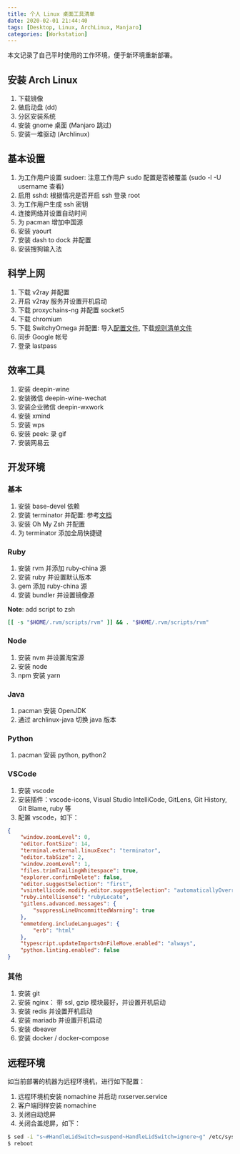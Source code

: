 ```yaml
---
title: 个人 Linux 桌面工具清单
date: 2020-02-01 21:44:40
tags: [Desktop, Linux, ArchLinux, Manjaro]
categories: [Workstation]
---
```


本文记录了自己平时使用的工作环境，便于新环境重新部署。

<!--more-->

## 安装 Arch Linux

1. 下载镜像
2. 做启动盘 (dd)
3. 分区安装系统
4. 安装 gnome 桌面 (Manjaro 跳过)
5. 安装一堆驱动 (Archlinux)

## 基本设置

1. 为工作用户设置 sudoer: 注意工作用户 sudo 配置是否被覆盖 (sudo -l -U username 查看)
2. 启用 sshd: 根据情况是否开启 ssh 登录 root
3. 为工作用户生成 ssh 密钥
4. 连接网络并设置自动时间
5. 为 pacman 增加中国源
6. 安装 yaourt
7. 安装 dash to dock 并配置
8. 安装搜狗输入法

## 科学上网

1. 下载 v2ray 并配置
2. 开启 v2ray 服务并设置开机启动
3. 下载 proxychains-ng 并配置 socket5
4. 下载 chromium
5. 下载 SwitchyOmega 并配置: 导入[配置文件](/attachs/OmegaOptions.bak), 下载[规则清单文件](https://raw.githubusercontent.com/gfwlist/gfwlist/master/gfwlist.txt)
6. 同步 Google 帐号
7. 登录 lastpass

## 效率工具

1. 安装 deepin-wine
2. 安装微信 deepin-wine-wechat
3. 安装企业微信 deepin-wxwork
4. 安装 xmind
5. 安装 wps
6. 安装 peek: 录 gif
7. 安装网易云

## 开发环境

### 基本

1. 安装 base-devel 依赖
2. 安装 terminator 并配置: 参考[文档](https://github.com/jinhucheung/m-terminal)
3. 安装 Oh My Zsh 并配置
4. 为 terminator 添加全局快捷键

### Ruby

1. 安装 rvm 并添加 ruby-china 源
2. 安装 ruby 并设置默认版本
3. gem 添加 ruby-china 源
4. 安装 bundler 并设置镜像源

**Note**: add script to zsh

```sh
[[ -s "$HOME/.rvm/scripts/rvm" ]] && . "$HOME/.rvm/scripts/rvm"
```

### Node

1. 安装 nvm 并设置淘宝源
2. 安装 node
3. npm 安装 yarn

### Java

1. pacman 安装 OpenJDK
2. 通过 archlinux-java 切换 java 版本

### Python

1. pacman 安装 python, python2

### VSCode

1. 安装 vscode
2. 安装插件：vscode-icons, Visual Studio IntelliCode, GitLens, Git History, Git Blame, ruby 等
3. 配置 vscode，如下：

```json
{
    "window.zoomLevel": 0,
    "editor.fontSize": 14,
    "terminal.external.linuxExec": "terminator",
    "editor.tabSize": 2,
    "window.zoomLevel": 1,
    "files.trimTrailingWhitespace": true,
    "explorer.confirmDelete": false,
    "editor.suggestSelection": "first",
    "vsintellicode.modify.editor.suggestSelection": "automaticallyOverrodeDefaultValue",
    "ruby.intellisense": "rubyLocate",
    "gitlens.advanced.messages": {
        "suppressLineUncommittedWarning": true
    },
    "emmetdeng.includeLanguages": {
        "erb": "html"
    },
    "typescript.updateImportsOnFileMove.enabled": "always",
    "python.linting.enabled": false
}
```

### 其他

1. 安装 git
2. 安装 nginx： 带 ssl, gzip 模块最好，并设置开机启动
3. 安装 redis 并设置开机启动
4. 安装 mariadb 并设置开机启动
5. 安装 dbeaver
6. 安装 docker / docker-compose

## 远程环境

如当前部署的机器为远程环境机，进行如下配置：

1. 远程环境机安装 nomachine 并启动 nxserver.service
2. 客户端同样安装 nomachine
3. 关闭自动熄屏
4. 关闭合盖熄屏，如下：

```sh
$ sed -i "s~#HandleLidSwitch=suspend~HandleLidSwitch=ignore~g" /etc/systemd/logind.conf
$ reboot
```